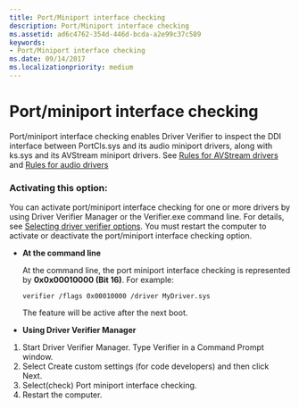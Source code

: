 ```yaml
---
title: Port/Miniport interface checking
description: Port/Miniport interface checking
ms.assetid: ad6c4762-354d-446d-bcda-a2e99c37c589
keywords:
- Port/Miniport interface checking
ms.date: 09/14/2017
ms.localizationpriority: medium
---
```


# Port/miniport interface checking

Port/miniport interface checking enables Driver Verifier to inspect the DDI interface between PortCls.sys and its audio miniport drivers, along with ks.sys and its AVStream miniport drivers. See [Rules for AVStream drivers](https://docs.microsoft.com/windows-hardware/drivers/devtest/rules-for-avstream-drivers) and [Rules for audio drivers](https://docs.microsoft.com/windows-hardware/drivers/devtest/rules-for-audio-drivers)

### Activating this option:

You can activate port/miniport interface checking for one or more drivers by using Driver Verifier Manager or the Verifier.exe command line. For details, see [Selecting driver verifier options](https://docs.microsoft.com/windows-hardware/drivers/devtest/selecting-driver-verifier-options). You must restart the computer to activate or deactivate the port/miniport interface checking option.

* **At the command line**

    At the command line, the port miniport interface checking is represented by **0x0x00010000 (Bit 16)**. For example:
    
    `verifier /flags 0x00010000 /driver MyDriver.sys`

    The feature will be active after the next boot.

* **Using Driver Verifier Manager**

1. Start Driver Verifier Manager. Type Verifier in a Command Prompt window.
2. Select Create custom settings (for code developers) and then click Next.
3. Select(check) Port miniport interface checking.
4. Restart the computer.

